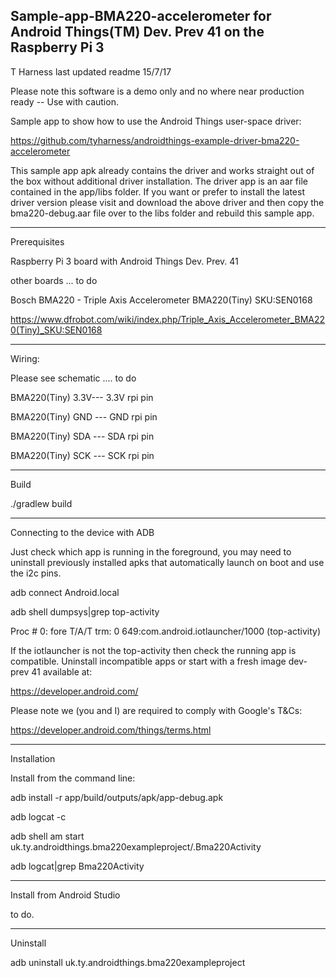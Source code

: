Sample-app-BMA220-accelerometer for Android Things(TM) Dev. Prev 41 on the Raspberry Pi 3
----------------------------------------------------------------------------------------------

T Harness last updated readme 15/7/17

Please note this software is a demo only and no where near production ready -- Use with caution.


Sample app to show how to use the Android Things user-space driver:

https://github.com/tyharness/androidthings-example-driver-bma220-accelerometer

This sample app apk already contains the driver and works straight out of the box without additional driver installation. The driver app is an aar file contained in the app/libs folder.  If you want or prefer to install the latest driver version please visit and download the above driver and then copy the bma220-debug.aar file over to the libs folder and rebuild this sample app.


----------------------------------------------------------------------------------------------
Prerequisites

Raspberry Pi 3 board with Android Things Dev. Prev. 41

other boards ... to do

Bosch BMA220 - Triple Axis Accelerometer BMA220(Tiny) SKU:SEN0168

https://www.dfrobot.com/wiki/index.php/Triple_Axis_Accelerometer_BMA220(Tiny)_SKU:SEN0168


-----------------------------------------------------------------------------------------------

Wiring:

Please see schematic  .... to do

BMA220(Tiny) 3.3V--- 3.3V  rpi pin

BMA220(Tiny) GND --- GND   rpi pin

BMA220(Tiny) SDA --- SDA   rpi pin

BMA220(Tiny) SCK --- SCK   rpi pin

-----------------------------------------------------------------------------------------------

Build

./gradlew build

-----------------------------------------------------------------------------------------------
Connecting to the device with ADB

Just check which app is running in the foreground, you may need to uninstall previously installed apks that 
automatically launch on boot and use the i2c pins.

adb connect Android.local

adb shell dumpsys|grep top-activity

Proc # 0: fore  T/A/T  trm: 0 649:com.android.iotlauncher/1000 (top-activity)

If the iotlauncher is not the top-activity then check the running app is compatible.  Uninstall incompatible apps or start with a fresh image dev-prev 41 available at:

https://developer.android.com/

Please note we (you and I) are required to comply with Google's T&Cs:

https://developer.android.com/things/terms.html


----------------------------------------------------------------------------------------------
Installation

Install from the command line:

adb install -r app/build/outputs/apk/app-debug.apk

adb logcat -c

adb shell am start uk.ty.androidthings.bma220exampleproject/.Bma220Activity

adb logcat|grep Bma220Activity

------------------------------------------------------------------------------------------
Install from Android Studio

to do.

----------------------------------------------------------------------------------------------
Uninstall

adb uninstall uk.ty.androidthings.bma220exampleproject



